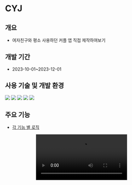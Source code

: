 # CYJ
## 개요
- 여자친구와 평소 사용하던 커플 앱 직접 제작하여보기
## 개발 기간
- 2023-10-01~2023-12-01
## 사용 기술 및 개발 환경
<img src="https://img.shields.io/badge/react-61DAFB?style=for-the-badge&logo=react&logoColor=white"> <img src="https://img.shields.io/badge/javascript-F7DF1E?style=for-the-badge&logo=javascript&logoColor=white">
<img src="https://img.shields.io/badge/firebase-FFCA28?style=for-the-badge&logo=firebase&logoColor=white"> <img src="https://img.shields.io/badge/Expo-000020?style=for-the-badge&logo=Expo&logoColor=white">
<img src="https://img.shields.io/badge/visualstudiocode-007ACC?style=for-the-badge&logo=visualstudiocode&logoColor=white">
## 주요 기능
- [각 기능 별 로직](https://github.com/parkcham/CYJ/wiki)

<div align="center" >
<video style="border: 0" src="https://github.com/parkcham/CYJ/assets/108769833/a443dd64-1c6e-4190-a6fd-f963e9779e87)https://github.com/parkcham/CYJ/assets/108769833/a443dd64-1c6e-4190-a6fd-f963e9779e87"/>
</div>
  

